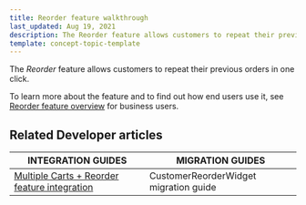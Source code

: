 ```yaml
---
title: Reorder feature walkthrough
last_updated: Aug 19, 2021
description: The Reorder feature allows customers to repeat their previous orders in one click
template: concept-topic-template
---
```


The _Reorder_ feature allows customers to repeat their previous orders in one click.


To learn more about the feature and to find out how end users use it, see [Reorder feature overview](/docs/scos/dev/features/{{page.version}}/reorder-feature-overview.html) for business users.


## Related Developer articles

|INTEGRATION GUIDES  | MIGRATION GUIDES |
|---------|---------|
| [Multiple Carts + Reorder feature integration](/docs/scos/dev/migration-and-integration/{{page.version}}/feature-integration-guides/multiple-carts-reorder-feature-integration.html) | CustomerReorderWidget migration guide  |
